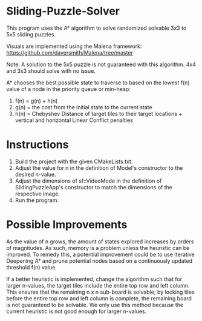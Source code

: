 # Sliding-Puzzle-Solver

This program uses the A* algorithm to solve randomized solvable 3x3 to 5x5 sliding puzzles.

Visuals are implemented using the Malena framework: https://github.com/daversmith/Malena/tree/master

Note: A solution to the 5x5 puzzle is not guaranteed with this algorithm. 4x4 and 3x3 should solve with no issue.

A* chooses the best possible state to traverse to based on the lowest f(n) value of a node in the priority queue or min-heap:
1. f(n) = g(n) + h(n)
2. g(n) = the cost from the initial state to the current state
3. h(n) = Chebyshev Distance of target tiles to their target locations + vertical and horizontal Linear Conflict penalties

# Instructions

1. Build the project with the given CMakeLists.txt.
2. Adjust the value for n in the definition of Model's constructor to the desired n-value.
3. Adjust the dimensions of sf::VideoMode in the definition of SlidingPuzzleApp's constructor to match the dimensions of the respective image.
4. Run the program.

# Possible Improvements

As the value of n grows, the amount of states explored increases by orders of magnitudes. As such, memory is a problem unless the heuristic can be improved. To remedy this, a potential improvement could be to use Iterative Deepening A* and prune potential nodes based on a continuously updated threshold f(n) value.

If a better heuristic is implemented, change the algorithm such that for larger n-values, the target tiles include the entire top row and left column. This ensures that the remaining n x n sub-board is solvable; by locking tiles before the entire top row and left column is complete, the remaining board is not guaranteed to be solvable. We only use this method because the current heuristic is not good enough for larger n-values.
